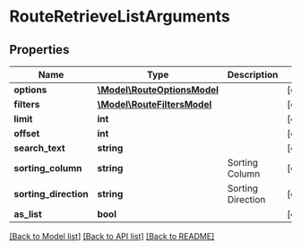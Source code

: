 # RouteRetrieveListArguments

## Properties
Name | Type | Description | Notes
------------ | ------------- | ------------- | -------------
**options** | [**\Model\RouteOptionsModel**](RouteOptionsModel.md) |  | [optional] 
**filters** | [**\Model\RouteFiltersModel**](RouteFiltersModel.md) |  | [optional] 
**limit** | **int** |  | [optional] 
**offset** | **int** |  | [optional] 
**search_text** | **string** |  | [optional] 
**sorting_column** | **string** | Sorting Column | [optional] 
**sorting_direction** | **string** | Sorting Direction | [optional] 
**as_list** | **bool** |  | [optional] 

[[Back to Model list]](../README.md#documentation-for-models) [[Back to API list]](../README.md#documentation-for-api-endpoints) [[Back to README]](../README.md)


